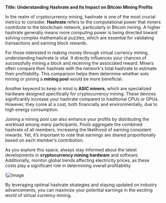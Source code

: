 **Title: Understanding Hashrate and Its Impact on Bitcoin Mining Profits**

In the realm of cryptocurrency mining, hashrate is one of the most crucial metrics to consider. **Hashrate** refers to the computational power that miners contribute to the blockchain network, particularly in Bitcoin mining. A higher hashrate generally means more computing power is being directed toward solving complex mathematical puzzles, which are essential for validating transactions and earning block rewards.

For those interested in making money through virtual currency mining, understanding hashrate is vital. It directly influences your chances of successfully mining a block and receiving the associated reward. Miners often compare their hashrate with the network's total hashrate to estimate their profitability. This comparison helps them determine whether solo mining or joining a **mining pool** would be more beneficial.

Another keyword to keep in mind is **ASIC miners**, which are specialized hardware designed specifically for cryptocurrency mining. These devices significantly increase your hashrate compared to traditional CPUs or GPUs. However, they come at a cost, both financially and environmentally, due to high energy consumption.

Joining a mining pool can also enhance your profits by distributing the workload among many participants. Pools aggregate the combined hashrate of all members, increasing the likelihood of earning consistent rewards. Yet, it’s important to note that earnings are shared proportionally based on each member’s contribution.

As you explore this space, always stay informed about the latest developments in **cryptocurrency mining hardware** and software. Additionally, monitor global trends affecting electricity prices, as these costs play a significant role in determining overall profitability.

!![Image](https://github.com/user-attachments/assets/3be06921-4469-491d-bd37-5f14c53422b7)

By leveraging optimal hashrate strategies and staying updated on industry advancements, you can maximize your potential earnings in the exciting world of virtual currency mining.